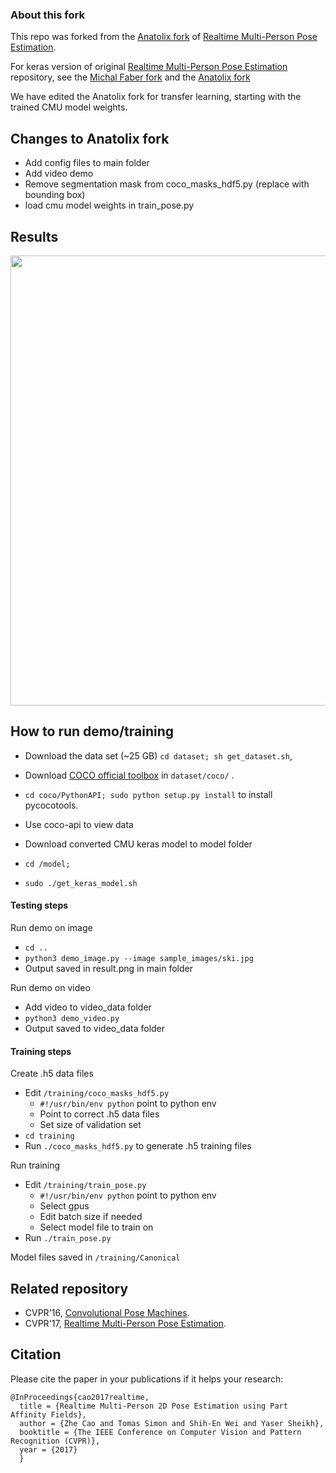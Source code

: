 ### About this fork

 This repo was forked from the [Anatolix fork](https://github.com/anatolix/keras_Realtime_Multi-Person_Pose_Estimation) of [Realtime Multi-Person Pose Estimation](https://github.com/ZheC/Realtime_Multi-Person_Pose_Estimation).

For keras version of original [Realtime Multi-Person Pose Estimation](https://github.com/ZheC/Realtime_Multi-Person_Pose_Estimation) repository, see the [Michal Faber fork](https://github.com/michalfaber/keras_Realtime_Multi-Person_Pose_Estimation) and the [Anatolix fork](https://github.com/anatolix/keras_Realtime_Multi-Person_Pose_Estimation)

We have edited the Anatolix fork for transfer learning, starting with the trained CMU model weights.

## Changes to Anatolix fork

- Add config files to main folder
- Add video demo
- Remove segmentation mask from coco_masks_hdf5.py (replace with bounding box)
- load cmu model weights in train_pose.py

## Results

<p align="center">
<img src="https://github.com/anatolix/keras_Realtime_Multi-Person_Pose_Estimation/blob/master/readme/dance.gif", width="720">
</p>

## How to run demo/training

- Download the data set (~25 GB) `cd dataset; sh get_dataset.sh`,
- Download [COCO official toolbox](https://github.com/pdollar/coco) in `dataset/coco/` . 
- `cd coco/PythonAPI; sudo python setup.py install` to install pycocotools.
- Use coco-api to view data

- Download converted CMU keras model to model folder
- `cd /model;`
- `sudo ./get_keras_model.sh`

#### Testing steps

Run demo on image
- `cd ..`
- `python3 demo_image.py --image sample_images/ski.jpg`
- Output saved in result.png in main folder

Run demo on video
- Add video to video_data folder
- `python3 demo_video.py`
- Output saved to video_data folder


#### Training steps

Create .h5 data files
- Edit `/training/coco_masks_hdf5.py`
	- `#!/usr/bin/env python` point to python env
	- Point to correct .h5 data files
	- Set size of validation set
- `cd training`
- Run `./coco_masks_hdf5.py` to generate .h5 training files

Run training
- Edit `/training/train_pose.py` 
	- `#!/usr/bin/env python` point to python env
	- Select gpus
	- Edit batch size if needed
	- Select model file to train on
- Run `./train_pose.py`

Model files saved in `/training/Canonical`

    
## Related repository
- CVPR'16, [Convolutional Pose Machines](https://github.com/shihenw/convolutional-pose-machines-release).
- CVPR'17, [Realtime Multi-Person Pose Estimation](https://github.com/ZheC/Realtime_Multi-Person_Pose_Estimation).

## Citation
Please cite the paper in your publications if it helps your research:    

    @InProceedings{cao2017realtime,
      title = {Realtime Multi-Person 2D Pose Estimation using Part Affinity Fields},
      author = {Zhe Cao and Tomas Simon and Shih-En Wei and Yaser Sheikh},
      booktitle = {The IEEE Conference on Computer Vision and Pattern Recognition (CVPR)},
      year = {2017}
      }
	  
